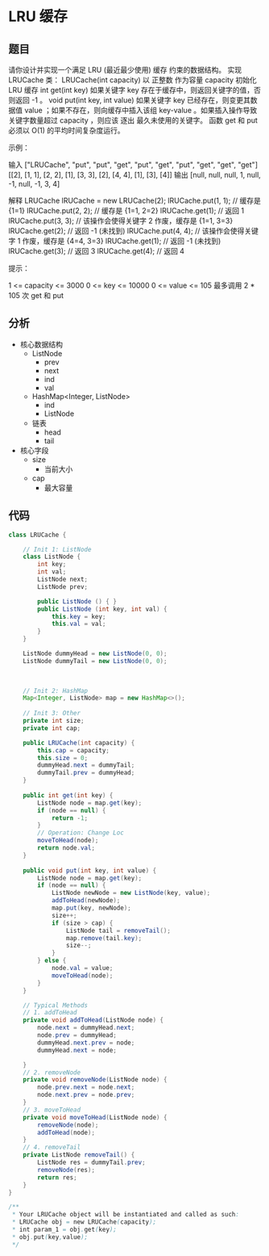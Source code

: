 # LRU 缓存

## 题目

请你设计并实现一个满足  LRU (最近最少使用) 缓存 约束的数据结构。
实现 LRUCache 类：
LRUCache(int capacity) 以 正整数 作为容量 capacity 初始化 LRU 缓存
int get(int key) 如果关键字 key 存在于缓存中，则返回关键字的值，否则返回 -1 。
void put(int key, int value) 如果关键字 key 已经存在，则变更其数据值 value ；如果不存在，则向缓存中插入该组 key-value 。如果插入操作导致关键字数量超过 capacity ，则应该 逐出 最久未使用的关键字。
函数 get 和 put 必须以 O(1) 的平均时间复杂度运行。

 

示例：

输入
["LRUCache", "put", "put", "get", "put", "get", "put", "get", "get", "get"]
[[2], [1, 1], [2, 2], [1], [3, 3], [2], [4, 4], [1], [3], [4]]
输出
[null, null, null, 1, null, -1, null, -1, 3, 4]

解释
LRUCache lRUCache = new LRUCache(2);
lRUCache.put(1, 1); // 缓存是 {1=1}
lRUCache.put(2, 2); // 缓存是 {1=1, 2=2}
lRUCache.get(1);    // 返回 1
lRUCache.put(3, 3); // 该操作会使得关键字 2 作废，缓存是 {1=1, 3=3}
lRUCache.get(2);    // 返回 -1 (未找到)
lRUCache.put(4, 4); // 该操作会使得关键字 1 作废，缓存是 {4=4, 3=3}
lRUCache.get(1);    // 返回 -1 (未找到)
lRUCache.get(3);    // 返回 3
lRUCache.get(4);    // 返回 4
 

提示：

1 <= capacity <= 3000
0 <= key <= 10000
0 <= value <= 105
最多调用 2 * 105 次 get 和 put

## 分析

- 核心数据结构
  - ListNode
    - prev
    - next
    - ind
    - val
  - HashMap<Integer, ListNode>
    - ind
    - ListNode
  - 链表
    - head
    - tail
- 核心字段
  - size
    - 当前大小
  - cap
    - 最大容量

## 代码

```java
class LRUCache {

    // Init 1: ListNode
    class ListNode {
        int key;
        int val;
        ListNode next;
        ListNode prev;

        public ListNode () { }
        public ListNode (int key, int val) {
            this.key = key;
            this.val = val;
        }
    }

    ListNode dummyHead = new ListNode(0, 0);
    ListNode dummyTail = new ListNode(0, 0);
    
    

    // Init 2: HashMap
    Map<Integer, ListNode> map = new HashMap<>();
    
    // Init 3: Other
    private int size;
    private int cap;

    public LRUCache(int capacity) {
        this.cap = capacity;
        this.size = 0;
        dummyHead.next = dummyTail;
        dummyTail.prev = dummyHead;
    }
    
    public int get(int key) {
        ListNode node = map.get(key);
        if (node == null) {
            return -1;
        }
        // Operation: Change Loc
        moveToHead(node);
        return node.val;
    }
    
    public void put(int key, int value) {
        ListNode node = map.get(key);
        if (node == null) {
            ListNode newNode = new ListNode(key, value);
            addToHead(newNode);
            map.put(key, newNode);
            size++;
            if (size > cap) {
                ListNode tail = removeTail();
                map.remove(tail.key);
                size--;
            }
        } else {
            node.val = value;
            moveToHead(node);
        }
    }

    // Typical Methods
    // 1. addToHead
    private void addToHead(ListNode node) {
        node.next = dummyHead.next;
        node.prev = dummyHead;
        dummyHead.next.prev = node;
        dummyHead.next = node;

    }
    // 2. removeNode
    private void removeNode(ListNode node) {
        node.prev.next = node.next;
        node.next.prev = node.prev;
    }
    // 3. moveToHead
    private void moveToHead(ListNode node) {
        removeNode(node);
        addToHead(node);
    }
    // 4. removeTail
    private ListNode removeTail() {
        ListNode res = dummyTail.prev;
        removeNode(res);
        return res;
    }
}

/**
 * Your LRUCache object will be instantiated and called as such:
 * LRUCache obj = new LRUCache(capacity);
 * int param_1 = obj.get(key);
 * obj.put(key,value);
 */
```